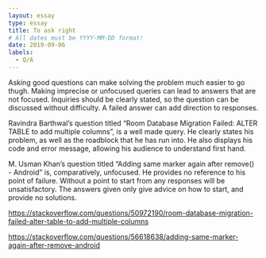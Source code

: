 ```yaml
---
layout: essay
type: essay
title: To ask right
# All dates must be YYYY-MM-DD format!
date: 2019-09-06
labels:
  - Q/A
---
```


Asking good questions can make solving the problem much easier to go thugh. Making imprecise or unfocused queries can lead to answers that are not focused. Inquiries should be clearly stated, so the question can be discussed without difficulty. A failed answer can add direction to responses.

Ravindra Barthwal’s question titled “Room Database Migration Failed: ALTER TABLE to add multiple columns”, is a well made query. He clearly states his problem, as well as the roadblock that he has run into. He also displays his code and error message, allowing his audience to understand first hand. 

M. Usman Khan’s question titled “Adding same marker again after remove() - Android” is, comparatively, unfocused. He provides no reference to his point of failure. Without a point to start from any responses will be unsatisfactory. The answers given only give advice on how to start, and provide no solutions.

https://stackoverflow.com/questions/50972190/room-database-migration-failed-alter-table-to-add-multiple-columns

https://stackoverflow.com/questions/56618638/adding-same-marker-again-after-remove-android
